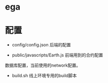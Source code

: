 # ega

# 配置
* config/config.json
后端的配置

* public/javascripts/Earth.js
前端用到的合约配置

数据库配置，当前使用的network配置。

* build.sh
线上环境专用的build脚本